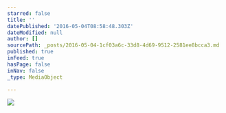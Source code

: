 ```yaml
---
starred: false
title: ''
datePublished: '2016-05-04T08:58:48.303Z'
dateModified: null
author: []
sourcePath: _posts/2016-05-04-1cf03a6c-33d8-4d69-9512-2581ee8bcca3.md
published: true
inFeed: true
hasPage: false
inNav: false
_type: MediaObject

---
```

![](https://the-grid-user-content.s3-us-west-2.amazonaws.com/61c3d5c0-e45b-4001-ab13-c1677093e261.jpg)